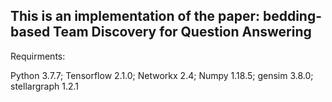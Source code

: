This is an implementation of the paper: bedding-based Team Discovery for Question Answering
------------------------------------
Requirments:

Python 3.7.7;
Tensorflow 2.1.0;
Networkx 2.4;
Numpy 1.18.5;
gensim 3.8.0;
stellargraph 1.2.1



